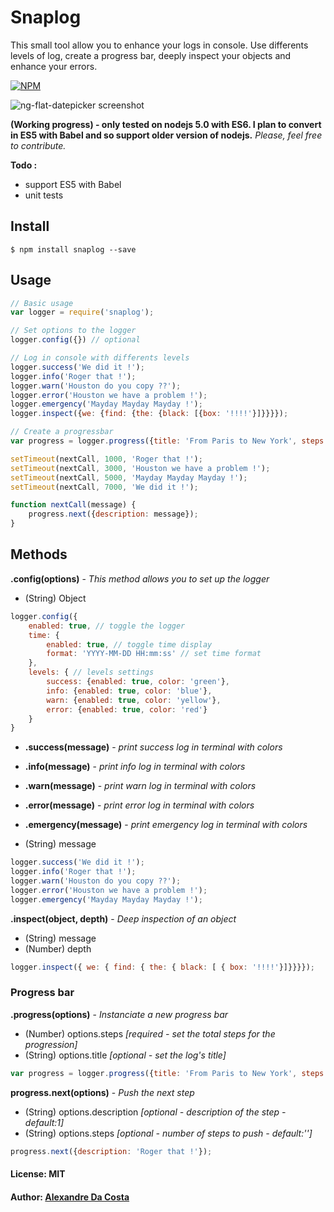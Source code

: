 # Snaplog

This small tool allow you to enhance your logs in console. Use differents levels of log, create a progress bar, deeply inspect your objects and enhance your errors.


[![NPM](https://nodei.co/npm/snaplog.png?downloads=true&downloadRank=true&stars=true)](https://nodei.co/npm/snaplog/)

![ng-flat-datepicker screenshot](http://i.imgur.com/8aY10Cs.png)

**(Working progress) - only tested on nodejs 5.0 with ES6. I plan to convert in ES5 with Babel and so support older version of nodejs.**
*Please, feel free to contribute.*

**Todo :**
 - support ES5 with Babel
 - unit tests

## Install
```shell
$ npm install snaplog --save
```

## Usage

```js
// Basic usage
var logger = require('snaplog');

// Set options to the logger
logger.config({}) // optional

// Log in console with differents levels
logger.success('We did it !');
logger.info('Roger that !');
logger.warn('Houston do you copy ??');
logger.error('Houston we have a problem !');
logger.emergency('Mayday Mayday Mayday !');
logger.inspect({we: {find: {the: {black: [{box: '!!!!'}]}}}});

// Create a progressbar
var progress = logger.progress({title: 'From Paris to New York', steps: 4});

setTimeout(nextCall, 1000, 'Roger that !');
setTimeout(nextCall, 3000, 'Houston we have a problem !');
setTimeout(nextCall, 5000, 'Mayday Mayday Mayday !');
setTimeout(nextCall, 7000, 'We did it !');

function nextCall(message) {
	progress.next({description: message});
}
```

## Methods
**.config(options)** - *This method allows you to set up the logger*
 - (String) Object

```js
logger.config({
	enabled: true, // toggle the logger
	time: {
		enabled: true, // toggle time display
		format: 'YYYY-MM-DD HH:mm:ss' // set time format
	},
	levels: { // levels settings
		success: {enabled: true, color: 'green'},
		info: {enabled: true, color: 'blue'},
		warn: {enabled: true, color: 'yellow'},
		error: {enabled: true, color: 'red'}
	}
}
```

 * **.success(message)** - *print success log in terminal with colors*
 *  **.info(message)** - *print info log in terminal with colors*
 *  **.warn(message)** - *print warn log in terminal with colors*
 *  **.error(message)** - *print error log in terminal with colors*
 *  **.emergency(message)** - *print emergency log in terminal with colors*

 * (String) message

```js
logger.success('We did it !');
logger.info('Roger that !');
logger.warn('Houston do you copy ??');
logger.error('Houston we have a problem !');
logger.emergency('Mayday Mayday Mayday !');
```

**.inspect(object, depth)** - *Deep inspection of an object*

 - (String) message
 - (Number) depth

```js
logger.inspect({ we: { find: { the: { black: [ { box: '!!!!'}]}}}});
```

### Progress bar
**.progress(options)** - *Instanciate a new progress bar*

 - (Number) options.steps *[required - set the total steps for the progression]*
 - (String) options.title *[optional - set the log's title]*
```js
var progress = logger.progress({title: 'From Paris to New York', steps: 4});
```

**progress.next(options)** - *Push the next step*
 - (String) options.description *[optional - description of the step - default:1]*
 - (String) options.steps *[optional - number of steps to push - default:'']*

```js
progress.next({description: 'Roger that !'});
```

#### License: MIT
#### Author: [Alexandre Da Costa](https://github.com/AlexandreAWE)
